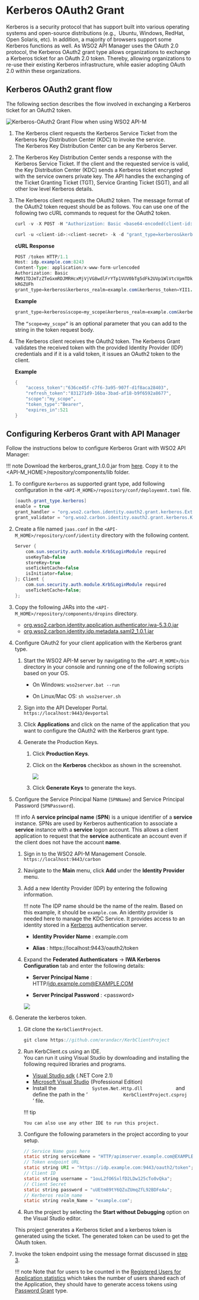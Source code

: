 # Kerberos OAuth2 Grant

Kerberos is a security protocol that has support built into various operating systems and open-source distributions (e.g.,  Ubuntu, Windows, RedHat, Open Solaris, etc). In addition, a majority of browsers support some Kerberos functions as well. As WSO2 API Manager uses the OAuth 2.0 protocol, the Kerberos OAuth2 grant type allows organizations to exchange a Kerberos ticket for an OAuth 2.0 token. Thereby, allowing organizations to re-use their existing Kerberos infrastructure, while easier adopting OAuth 2.0 within these organizations.

## Kerberos OAuth2 grant flow

The following section describes the flow involved in exchanging a Kerberos ticket for an OAuth2 token.

![Kerberos-OAuth2 Grant Flow when using WSO2 API-M]({{base_path}}/assets/img/learn/kerberos-grant-flow.png)

1.  The Kerberos client requests the Kerberos Service Ticket from the Kerberos Key Distribution Center (KDC) to invoke the service.
    The Kerberos Key Distribution Center can be any Kerberos Server.
2.  The Kerberos Key Distribution Center sends a response with the Kerberos Service Ticket.
    If the client and the requested service is valid, the Key Distribution Center (KDC) sends a Kerberos ticket encrypted with the service owners private key. The API handles the exchanging of the Ticket Granting Ticket (TGT), Service Granting Ticket (SGT), and all other low level Kerberos details.
3.  <p id="kerberos-grant-token-request">
    The Kerberos client requests the OAuth2 token.
    The message format of the OAuth2 token request should be as follows.
    You can use one of the following two cURL commands to request for the OAuth2 token.
    </p>
    
    ``` java tab="cURL Request Format 1"
    curl -v -X POST -H "Authorization: Basic <base64-encoded(client-id:client-secret)>" -k -d "grant_type=kerberos&kerberos_realm=<kerberos-realm>&kerberos_token=<kerberos-token>&scope=<scope>" -H "Content-Type:application/x-www-form-urlencoded" https://localhost:8243/token
    ```  

    ``` java tab="cURL Request Format 2"
    curl -u <client-id>:<client-secret> -k -d "grant_type=kerberos&kerberos_realm=<kerberos-realm>&kerberos_token=<kerberos-token>&scope=<scope>" -H "Content-Type:application/x-www-form-urlencoded" https://localhost:8243/token
    ```  

    **cURL Response**

    ``` java
    POST /token HTTP/1.1
    Host: idp.example.com:8243
    Content-Type: application/x-www-form-urlencoded
    Authorization: Basic
    MW91TDJmTzZTeGxmRDJMRHcxMjVjVG8wdlFrYTp1VUV0bTg5dFk2UVp1WlVtcVpmTDkyQ
    kRGZUFh
    grant_type=kerberos&kerberos_realm=example.com&kerberos_token=YII1...
    ```

    **Example**

    ``` java
    grant_type=kerberos&scope=my_scope&kerberos_realm=example.com&kerberos_token=YII1...
    ```

    The `“scope=my_scope”` is an optional parameter that you can add to the string in the token request body.

4.  The Kerberos client receives the OAuth2 token.
    The Kerberos Grant validates the received token with the provided Identity Provider (IDP) credentials and if it is a valid token, it issues an OAuth2 token to the client.

    **Example**

    ``` java
    {  
        "access_token":"636ce45f-c7f6-3a95-907f-d1f8aca28403",
        "refresh_token":"831271d9-16ba-3bad-af18-b9f6592a8677",
        "scope":"my_scope",
        "token_type":"Bearer",
        "expires_in":521
    }
    ```

## Configuring Kerberos Grant with API Manager

Follow the instructions below to configure Kerberos Grant with WSO2 API Manager:

!!! note
    Download the kerberos_grant_1.0.0.jar from [here]({{base_path}}/assets/attachments/learn/kerberos-grant-1.0.0.jar). Copy it to the <API-M_HOME>/repository/components/lib folder.


1.  To configure `Kerberos` as supported grant type, add following configuration in the `<API-M_HOME>/repository/conf/deployemnt.toml` file.

    ``` java
    [oauth.grant_type.kerberos]
    enable = true
    grant_handler = "org.wso2.carbon.identity.oauth2.grant.kerberos.ExtendedKerberosGrant"
    grant_validator = "org.wso2.carbon.identity.oauth2.grant.kerberos.KerberosGrantValidator"
    ```

2.  Create a file named `jaas.conf` in the `<API-M_HOME>/repository/conf/identity` directory with the following content.

    ``` java
    Server {
        com.sun.security.auth.module.Krb5LoginModule required
        useKeyTab=false
        storeKey=true
        useTicketCache=false
        isInitiator=false;
    }; Client {
        com.sun.security.auth.module.Krb5LoginModule required
        useTicketCache=false;
    };
    ```

3.  Copy the following JARs into the `<API-M_HOME>/repository/components/dropins` directory.

    - [org.wso2.carbon.identity.application.authenticator.iwa-5.3.0.jar]({{base_path}}/assets/attachments/learn/org.wso2.carbon.identity.application.authenticator.iwa-5.3.0.jar)                       
    - [org.wso2.carbon.identity.idp.metadata.saml2_1.0.1.jar]({{base_path}}/assets/attachments/learn/org.wso2.carbon.identity.idp.metadata.saml2_1.0.1.jar)
4.  Configure OAuth2 for your client application with the Kerberos grant type.

    1.  Start the WSO2 API-M server by navigating to the `<API-M_HOME>/bin` directory in your console and running one of the following scripts based on your OS.

        -   On Windows: `wso2server.bat --run`

        -   On Linux/Mac OS: `sh wso2server.sh`

    2.  Sign into the API Developer Portal. `https://localhost:9443/devportal`

    3.  Click **Applications** and click on the name of the application that you want to configure the OAuth2 with the Kerberos grant type.

    4.  Generate the Production Keys.

        1.  Click **Production Keys**.

        2.  Click on the **Kerberos** checkbox as shown in the screenshot.

            [![]({{base_path}}/assets/img/learn/kerberos-grant-application.png)]({{base_path}}/assets/img/learn/kerberos-grant-application.png)

        3.  Click **Generate Keys** to generate the keys.

5.  Configure the Service Principal Name (`SPNName`) and Service Principal Password (`SPNPassword`).

    !!! info
        A **service principal name** (**SPN**) is a unique identifier of a **service** instance. SPNs are used by Kerberos authentication to associate a **service** instance with a **service** logon account. This allows a client application to request that the **service** authenticate an account even if the client does not have the account **name**.


    1.  Sign in to the WSO2 API-M Management Console.
`https://localhost:9443/carbon            `

    2.  Navigate to the **Main** menu, click **Add** under the **Identity Provider** menu.

    3.  Add a new Identity Provider (IDP) by entering the following information.

        !!! note
            The IDP name should be the name of the realm. Based on this example, it should be `example.com`. An identity provider is needed here to manage the KDC Service. It provides access to an identity stored in a [Kerberos](http://web.mit.edu/kerberos/) authentication server.


        -   **Identity Provider Name** : example.com

        -   **Alias** : https://localhost:9443/oauth2/token

    4. Expand the **Federated Authenticators** -> **IWA Kerberos Configuration** tab and enter the following details:

        -   **Server Principal Name** : HTTP/idp.example.com@EXAMPLE.COM

        -   **Server Principal Password** : &lt;password&gt;

        [![]({{base_path}}/assets/img/learn/kerberos-grant-idp.png)]({{base_path}}/assets/img/learn/kerberos-grant-idp.png)

5.  Generate the kerberos token.

    1.  Git clone the `KerbClientProject`.

        ``` java
        git clone https://github.com/erandacr/KerbClientProject
        ```

    2.  Run KerbClient.cs using an IDE.  
        You can run it using Visual Studio by downloading and installing
        the following required libraries and programs.

        -   [Visual Studio
            sdk](https://www.microsoft.com/net/download/visual-studio-sdks)
            (.NET Core 2.1)
        -   [Microsoft Visual
            Studio](https://visualstudio.microsoft.com/downloads/)
            (Professional Edition)
        -   Install the `              System.Net.Http.dll             `
            and define the path in the ‘
            `              KerbClientProject.csproj             ` ’
            file.

        !!! tip
        
            You can also use any other IDE to run this project.
        

    3.  Configure the following parameters in the project according to
        your setup.

        ``` java
        // Service Name goes here
        static string serviceName = "HTTP/apimserver.example.com@EXAMPLE.COM";
        // Token endpoint URL
        static string URI = "https://idp.example.com:9443/oauth2/token";
        // Client ID
        static string username = "1ouL2fO6SxlfD2LDw125cTo0vQka";
        // Client Secret
        static string password = "uUEtm89tY6QZuZUmqZfL92BDFeAa";
        // Kerberos realm name
        static string realm_Name = "example.com";
        ```

    4.  Run the project by selecting the **Start without Debugging**
        option on the Visual Studio editor.

    This project generates a Kerberos ticket and a kerberos token is
    generated using the ticket. The generated token can be used to get
    the OAuth token.

6.  Invoke the token endpoint using the message format discussed in [step 3](#kerberos-grant-token-request).

    !!! note
        Note that for users to be counted in the [Registered Users for Application statistics]({{base_path}}/analytics/analyzing-apim-statistics-with-batch-analytics/viewing-api-statistics/#registered-application-users) which takes the number of users shared each of the Application, they should have to generate access tokens using [Password Grant]({{base_path}}/learn/api-security/oauth2/grant-types/password-grant) type.
